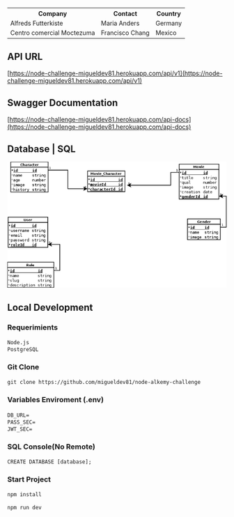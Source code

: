 <table>
  <tr>
    <th>Company</th>
    <th>Contact</th>
    <th>Country</th>
  </tr>
  <tr>
    <td>Alfreds Futterkiste</td>
    <td>Maria Anders</td>
    <td>Germany</td>
  </tr>
  <tr>
    <td>Centro comercial Moctezuma</td>
    <td>Francisco Chang</td>
    <td>Mexico</td>
  </tr>
</table>

## API URL
[https://node-challenge-migueldev81.herokuapp.com/api/v1](https://node-challenge-migueldev81.herokuapp.com/api/v1)
## Swagger Documentation
[https://node-challenge-migueldev81.herokuapp.com/api-docs](https://node-challenge-migueldev81.herokuapp.com/api-docs)
## Database | SQL
![database](./resources/database.png)
## Local Development
### Requerimients
```
Node.js
PostgreSQL
```
### Git Clone
```
git clone https://github.com/migueldev81/node-alkemy-challenge
```
### Variables Enviroment (.env)
````
DB_URL=
PASS_SEC=
JWT_SEC=
````
### SQL Console(No Remote)
````
CREATE DATABASE [database];
````
### Start Project
```
npm install
```
```
npm run dev
```


